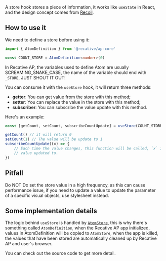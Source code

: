 A store hook stores a piece of information, it works like `useState` in React,
and the design concept comes from [Recoil](https://recoiljs.org/).

## How to use it

We need to define a store before using it:

```TypeScript
import { AtomDefinition } from '@recative/ap-core'

const COUNT_STORE = AtomDefinition<number>(0)
```

In Recative AP, the variables used to define Atom are usually SCREAMING_SNAKE_CASE,
the name of the variable should end with `_STORE`, JUST SHOUT IT OUT!

You can consume it with the `useStore` hook, it will return three methods:
* **getter**: You can get value from the store with this method;
* **setter**: You can replace the value in the store with this method;
* **subscriber**: You can subscribe the value update with this method.

Here's an example:

```TypeScript
const [getCount, setCount, subscribeCountUpdate] = useStore(COUNT_STORE)

getCount() // it will return 0
setCount(1) // The value will be update to 1
subscribeCountUpdate((x) => {
    // Each time the value changes, this function will be called, `x` is the 
    // value updated to.
})
```

## Pitfall

Do NOT Do set the store value in a high frequency, as this can cause performance
issue, if you need to update a value to update the parameter of a specific visual
objects, use stylesheet instead.

## Some implementation details

The logic behind `useStore` is handled by [`AtomStore`](modules#atomstore), this
is why there's something called `AtomDefinition`, when the Recative AP app initialized,
values in AtomDefinition will be copied to `AtomStore`, when the app is killed, 
the values that have been stored are automatically cleaned up by Recative AP and 
user's browser.

You can check out the source code to get more detail.